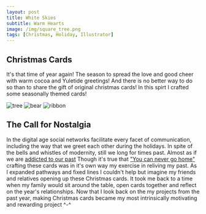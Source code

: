 ```yaml
---
layout: post
title: White Skies
subtitle: Warm Hearts
image: /img/square_tree.png
tags: [Christmas, Holiday, Illustrator]
---
```


## Christmas Cards
It's that time of year again! The season to spread the love and good cheer with warm cocoa and Yuletide greetings!
And there is no better way to do so than to share the gift of original christmas cards! In this spirt I crafted some seasonally themed cards!

![tree](https://i.imgur.com/BqhAPyu.png) ![bear](https://i.imgur.com/NpHdHLA.png) ![ribbon](https://i.imgur.com/AgNYpyS.png)

## The Call for Nostalgia
In the digital age social networks facilitate every facet of communication, including the way that we greet each other during the holidays.
In spite of the bells and whistles of modernity, still we long for times past. Almost as if we are [addicted to our past](https://networks.h-net.org/node/2622/discussions/121989/call-papers-pop-nostalgia-uses-past-popular-culture)
Though it's true that ["You can never go home"](https://www.questia.com/library/journal/1G1-331489128/you-can-t-go-home-again-thomas-wolfe-s-vision-of) crafting these cards was in it's own way my exercise in reliving my past. As I expanded pathways and fixed lines I couldn't help but imagine my friends and relatives
opening up these Christmas cards. It took me back to a time when my family would sit around the table, open cards together and reflect
on the year's relationships.
Now that I look back on the my projects from the past year, making Christmas cards became my most intrinsically motivating and rewarding project ^-^

